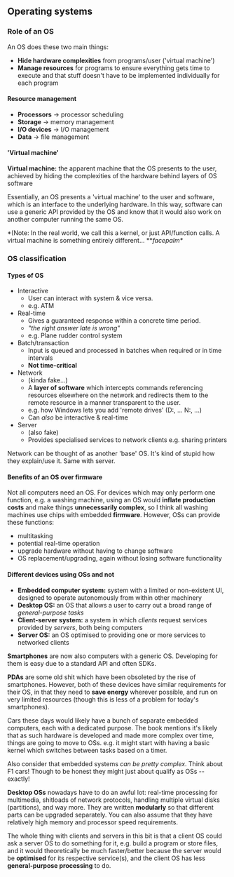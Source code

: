 Operating systems
-----------------

### Role of an OS

An OS does these two main things:

  * **Hide hardware complexities** from programs/user ('virtual machine')
  * **Manage resources** for programs to ensure everything gets time to execute
    and that stuff doesn't have to be implemented individually for each program


#### Resource management

  * **Processors** -> processor scheduling
  * **Storage** -> memory management
  * **I/O devices** -> I/O management
  * **Data** -> file management


#### 'Virtual machine'

**Virtual machine:** the apparent machine that the OS presents to the user,
                     achieved by hiding the complexities of the hardware behind
                     layers of OS software

Essentially, an OS presents a 'virtual machine' to the user and software, which
is an interface to the underlying hardware. In this way, software can use a
generic API provided by the OS and know that it would also work on another
computer running the same OS.

*(Note: In the real world, we call this a kernel, or just API/function calls. A
virtual machine is something entirely different... \***facepalm\**


### OS classification

#### Types of OS

  * Interactive
      * User can interact with system & vice versa.
      * e.g. ATM
  * Real-time
      * Gives a guaranteed response within a concrete time period.
      * *"the right answer late is wrong"*
      * e.g. Plane rudder control system
  * Batch/transaction
      * Input is queued and processed in batches when required or in time
        intervals
      * **Not time-critical**
  * Network
      * (kinda fake...)
      * A **layer of software** which intercepts commands referencing resources
        elsewhere on the network and redirects them to the remote resource in a
        manner transparent to the user.
      * e.g. how Windows lets you add 'remote drives' (D:, ... N:, ...)
      * Can *also* be interactive & real-time
  * Server
      * (also fake)
      * Provides specialised services to network clients e.g. sharing printers

Network can be thought of as another 'base' OS. It's kind of stupid how they
explain/use it. Same with server.


#### Benefits of an OS over firmware

Not all computers need an OS. For devices which may only perform one function,
e.g. a washing machine, using an OS would **inflate production costs** and make
things **unnecessarily complex**, so I think all washing machines use chips with
embedded **firmware**. However, OSs can provide these functions:

  * multitasking
  * potential real-time operation
  * upgrade hardware without having to change software
  * OS replacement/upgrading, again without losing software functionality


#### Different devices using OSs and not

  * **Embedded computer system:** system with a limited or non-existent UI,
    designed to operate autonomously from within other machinery
  * **Desktop OS:** an OS that allows a user to carry out a broad range of
    *general-purpose tasks*
  * **Client-server system:** a system in which *clients* request services
    provided by *servers*, both being computers
  * **Server OS:** an OS optimised to providing one or more services to
    networked clients

**Smartphones** are now also computers with a generic OS. Developing for them is
easy due to a standard API and often SDKs.

**PDAs** are some old shit which have been obsoleted by the rise of smartphones.
However, both of these devices have similar requirements for their OS, in that
they need to **save energy** wherever possible, and run on very limited
resources (though this is less of a problem for today's smartphones).

Cars these days would likely have a bunch of separate embedded computers, each
with a dedicated purpose. The book mentions it's likely that as such hardware is
developed and made more complex over time, things are going to move to OSs. e.g.
it might start with having a basic kernel which switches between tasks based on
a timer.

Also consider that embedded systems *can be pretty complex*. Think about F1
cars! Though to be honest they might just about qualify as OSs -- exactly!

**Desktop OSs** nowadays have to do an awful lot: real-time processing for
multimedia, shitloads of network protocols, handling multiple virtual disks
(partitions), and way more. They are written **modularly** so that different
parts can be upgraded separately. You can also assume that they have relatively
high memory and processor speed requirements.

The whole thing with clients and servers in this bit is that a client OS could
ask a server OS to do something for it, e.g. build a program or store files, and
it would theoretically be much faster/better because the server would be
**optimised** for its respective service(s), and the client OS has less
**general-purpose processing** to do.
